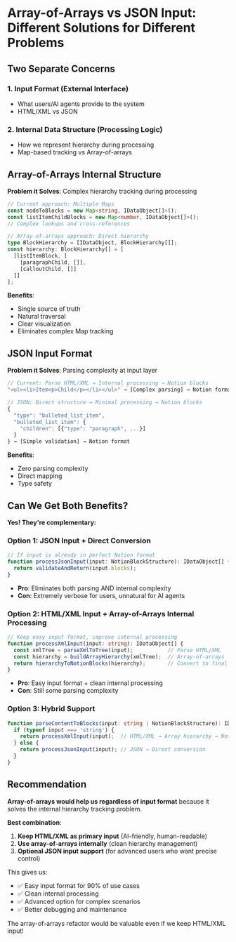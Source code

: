 # Array-of-Arrays vs JSON Input: Different Solutions for Different Problems

## Two Separate Concerns

### 1. **Input Format** (External Interface)
- What users/AI agents provide to the system
- HTML/XML vs JSON

### 2. **Internal Data Structure** (Processing Logic)  
- How we represent hierarchy during processing
- Map-based tracking vs Array-of-arrays

## Array-of-Arrays Internal Structure

**Problem it Solves**: Complex hierarchy tracking during processing

```typescript
// Current approach: Multiple Maps
const nodeToBlocks = new Map<string, IDataObject[]>();
const listItemChildBlocks = new Map<number, IDataObject[]>();
// Complex lookups and cross-references

// Array-of-arrays approach: Direct hierarchy
type BlockHierarchy = [IDataObject, BlockHierarchy[]];
const hierarchy: BlockHierarchy[] = [
  [listItemBlock, [
    [paragraphChild, []],
    [calloutChild, []]
  ]]
];
```

**Benefits**: 
- Single source of truth
- Natural traversal 
- Clear visualization
- Eliminates complex Map tracking

## JSON Input Format  

**Problem it Solves**: Parsing complexity at input layer

```typescript
// Current: Parse HTML/XML → Internal processing → Notion blocks
"<ul><li>Item<p>Child</p></li></ul>" → [Complex parsing] → Notion format

// JSON: Direct structure → Minimal processing → Notion blocks  
{
  "type": "bulleted_list_item",
  "bulleted_list_item": {
    "children": [{"type": "paragraph", ...}]
  }
} → [Simple validation] → Notion format
```

**Benefits**:
- Zero parsing complexity
- Direct mapping
- Type safety

## Can We Get Both Benefits?

**Yes! They're complementary:**

### Option 1: JSON Input + Direct Conversion
```typescript
// If input is already in perfect Notion format
function processJsonInput(input: NotionBlockStructure): IDataObject[] {
  return validateAndReturn(input.blocks);
}
```
- **Pro**: Eliminates both parsing AND internal complexity
- **Con**: Extremely verbose for users, unnatural for AI agents

### Option 2: HTML/XML Input + Array-of-Arrays Internal Processing  
```typescript
// Keep easy input format, improve internal processing
function processXmlInput(input: string): IDataObject[] {
  const xmlTree = parseXmlToTree(input);           // Parse HTML/XML
  const hierarchy = buildArrayHierarchy(xmlTree);  // Array-of-arrays
  return hierarchyToNotionBlocks(hierarchy);       // Convert to final format
}
```
- **Pro**: Easy input format + clean internal processing
- **Con**: Still some parsing complexity

### Option 3: Hybrid Support
```typescript
function parseContentToBlocks(input: string | NotionBlockStructure): IDataObject[] {
  if (typeof input === 'string') {
    return processXmlInput(input);  // HTML/XML → Array hierarchy → Notion
  } else {
    return processJsonInput(input); // JSON → Direct conversion
  }
}
```

## Recommendation

**Array-of-arrays would help us regardless of input format** because it solves the internal hierarchy tracking problem.

**Best combination**:
1. **Keep HTML/XML as primary input** (AI-friendly, human-readable)
2. **Use array-of-arrays internally** (clean hierarchy management)  
3. **Optional JSON input support** (for advanced users who want precise control)

This gives us:
- ✅ Easy input format for 90% of use cases
- ✅ Clean internal processing 
- ✅ Advanced option for complex scenarios
- ✅ Better debugging and maintenance

The array-of-arrays refactor would be valuable even if we keep HTML/XML input!
